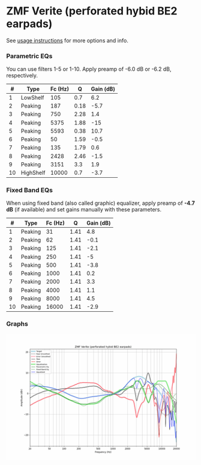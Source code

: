# ZMF Verite (perforated hybid BE2 earpads)
See [usage instructions](https://github.com/jaakkopasanen/AutoEq#usage) for more options and info.

### Parametric EQs
You can use filters 1-5 or 1-10. Apply preamp of -6.0 dB or -6.2 dB, respectively.

|   # | Type      |   Fc (Hz) |    Q |   Gain (dB) |
|-----|-----------|-----------|------|-------------|
|   1 | LowShelf  |       105 | 0.7  |         6.2 |
|   2 | Peaking   |       187 | 0.18 |        -5.7 |
|   3 | Peaking   |       750 | 2.28 |         1.4 |
|   4 | Peaking   |      5375 | 1.88 |       -15   |
|   5 | Peaking   |      5593 | 0.38 |        10.7 |
|   6 | Peaking   |        50 | 1.59 |        -0.5 |
|   7 | Peaking   |       135 | 1.79 |         0.6 |
|   8 | Peaking   |      2428 | 2.46 |        -1.5 |
|   9 | Peaking   |      3151 | 3.3  |         1.9 |
|  10 | HighShelf |     10000 | 0.7  |        -3.7 |

### Fixed Band EQs
When using fixed band (also called graphic) equalizer, apply preamp of **-4.7 dB** (if available) and set gains manually with these parameters.

|   # | Type    |   Fc (Hz) |    Q |   Gain (dB) |
|-----|---------|-----------|------|-------------|
|   1 | Peaking |        31 | 1.41 |         4.8 |
|   2 | Peaking |        62 | 1.41 |        -0.1 |
|   3 | Peaking |       125 | 1.41 |        -2.1 |
|   4 | Peaking |       250 | 1.41 |        -5   |
|   5 | Peaking |       500 | 1.41 |        -3.8 |
|   6 | Peaking |      1000 | 1.41 |         0.2 |
|   7 | Peaking |      2000 | 1.41 |         3.3 |
|   8 | Peaking |      4000 | 1.41 |         1.1 |
|   9 | Peaking |      8000 | 1.41 |         4.5 |
|  10 | Peaking |     16000 | 1.41 |        -2.9 |

### Graphs
![](./ZMF%20Verite%20(perforated%20hybid%20BE2%20earpads).png)
